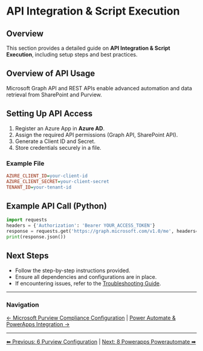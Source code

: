 <!-- description: Documentation about API Integration & Script Execution for Your Organization. -->
# API Integration & Script Execution

## Overview
This section provides a detailed guide on **API Integration & Script Execution**, including setup steps and best practices.

## Overview of API Usage
Microsoft Graph API and REST APIs enable advanced automation and data retrieval from SharePoint and Purview.

## Setting Up API Access
1. Register an Azure App in **Azure AD**.
2. Assign the required API permissions (Graph API, SharePoint API).
3. Generate a Client ID and Secret.
4. Store credentials securely in a  file.

### Example  File
```ini
AZURE_CLIENT_ID=your-client-id
AZURE_CLIENT_SECRET=your-client-secret
TENANT_ID=your-tenant-id
```

## Example API Call (Python)
```python
import requests
headers = {'Authorization': 'Bearer YOUR_ACCESS_TOKEN'}
response = requests.get('https://graph.microsoft.com/v1.0/me', headers=headers)
print(response.json())
```

## Next Steps
- Follow the step-by-step instructions provided.
- Ensure all dependencies and configurations are in place.
- If encountering issues, refer to the [Troubleshooting Guide](10-troubleshooting.md).

---

### Navigation
[← Microsoft Purview Compliance Configuration](6-purview-configuration.md) | [Power Automate & PowerApps Integration →](8-powerapps-powerautomate.md)



---

[⬅ Previous: 6 Purview Configuration](6-purview-configuration.md) | [Next: 8 Powerapps Powerautomate ➡](8-powerapps-powerautomate.md)